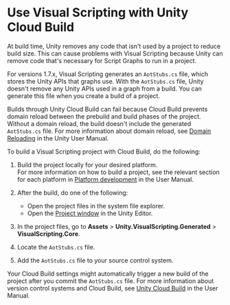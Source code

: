 # Use Visual Scripting with Unity Cloud Build

At build time, Unity removes any code that isn't used by a project to reduce build size. This can cause problems with Visual Scripting because Unity can remove code that's necessary for Script Graphs to run in a project. 

For versions 1.7.x, Visual Scripting generates an `AotStubs.cs` file, which stores the Unity APIs that graphs use. With the `AotStubs.cs` file, Unity doesn't remove any Unity APIs used in a graph from a build. You can generate this file when you create a build of a project. 

Builds through Unity Cloud Build can fail because Cloud Build prevents domain reload between the prebuild and build phases of the project. Without a domain reload, the build doesn't include the generated `AotStubs.cs` file. For more information about domain reload, see [Domain Reloading](https://docs.unity3d.com/Manual/DomainReloading.html) in the Unity User Manual.

To build a Visual Scripting project with Cloud Build, do the following: 

1. Build the project locally for your desired platform. <br/>For more information on how to build a project, see the relevant section for each platform in [Platform development](https://docs.unity3d.com/Documentation/Manual/PlatformSpecific.html) in the User Manual. 

2. After the build, do one of the following: 
    - Open the project files in the system file explorer.
    - Open the [Project window](https://docs.unity3d.com/Manual/ProjectView.html) in the Unity Editor.

3. In the project files, go to **Assets** &gt; **Unity.VisualScripting.Generated** &gt; **VisualScripting.Core**.

4. Locate the `AotStubs.cs` file. 

5. Add the `AotStubs.cs` file to your source control system. 

Your Cloud Build settings might automatically trigger a new build of the project after you commit the `AotStubs.cs` file. For more information about version control systems and Cloud Build, see [Unity Cloud Build](https://docs.unity3d.com/Manual/UnityCloudBuild.html) in the User Manual.

